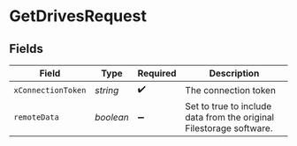 # GetDrivesRequest


## Fields

| Field                                                               | Type                                                                | Required                                                            | Description                                                         |
| ------------------------------------------------------------------- | ------------------------------------------------------------------- | ------------------------------------------------------------------- | ------------------------------------------------------------------- |
| `xConnectionToken`                                                  | *string*                                                            | :heavy_check_mark:                                                  | The connection token                                                |
| `remoteData`                                                        | *boolean*                                                           | :heavy_minus_sign:                                                  | Set to true to include data from the original Filestorage software. |
